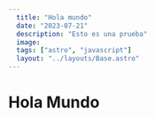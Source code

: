 ```yaml
---
  title: "Hola mundo"
  date: "2023-07-21"
  description: "Esto es una prueba"
  image:
  tags: ["astro", "javascript"]
  layout: "../layouts/Base.astro"
---
```


# Hola Mundo
